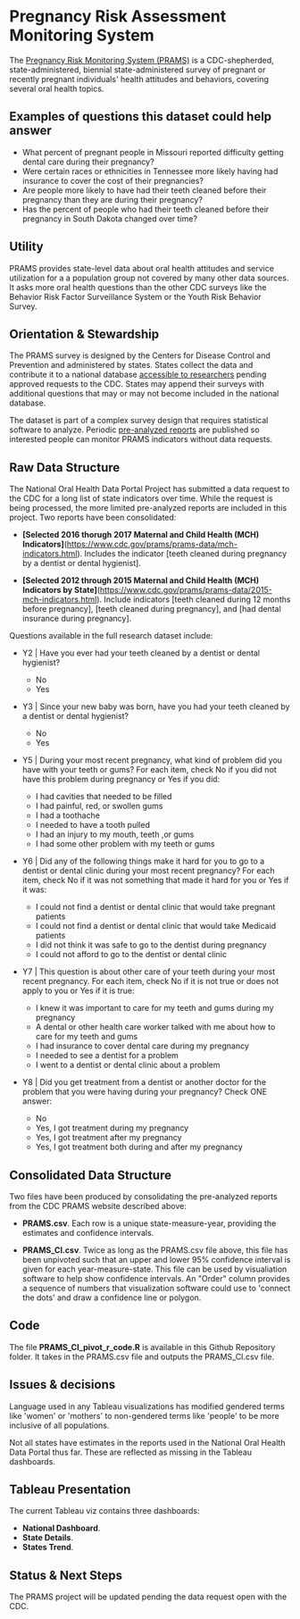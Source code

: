 # Pregnancy Risk Assessment Monitoring System

The [Pregnancy Risk Monitoring System (PRAMS)](https://www.cdc.gov/prams/index.htm) is a CDC-shepherded, state-administered, biennial state-administered survey of pregnant or recently pregnant individuals' health attitudes and behaviors, covering several oral health topics.

## Examples of questions this dataset could help answer

* What percent of pregnant people in Missouri reported difficulty getting dental care during their pregnancy?
* Were certain races or ethnicities in Tennessee more likely having had insurance to cover the cost of their pregnancies?
* Are people more likely to have had their teeth cleaned before their pregnancy than they are during their pregnancy?
* Has the percent of people who had their teeth cleaned before their pregnancy in South Dakota changed over time?

## Utility

PRAMS provides state-level data about oral health attitudes and service utilization for a a population group not covered by many other data sources. It asks more oral health questions than the other CDC surveys like the Behavior Risk Factor Surveillance System or the Youth Risk Behavior Survey.

## Orientation & Stewardship  

The PRAMS survey is designed by the Centers for Disease Control and Prevention and administered by states. States collect the data and contribute it to a national database [accessible to researchers](https://www.cdc.gov/prams/prams-data/researchers.htm) pending approved requests to the CDC. States may append their surveys with additional questions that may or may not become included in the national database. 

The dataset is part of a complex survey design that requires statistical software to analyze. Periodic [pre-analyzed reports](https://www.cdc.gov/prams/prams-data/mch-indicators.html) are published so interested people can monitor PRAMS indicators without data requests.

## Raw Data Structure
The National Oral Health Data Portal Project has submitted a data request to the CDC for a long list of state indicators over time. While the request is being processed, the more limited pre-analyzed reports are included in this project. Two reports have been consolidated:

* **[Selected 2016 thorugh 2017 Maternal and Child Health (MCH) Indicators]**(https://www.cdc.gov/prams/prams-data/mch-indicators.html). Includes the indicator [teeth cleaned during pregnancy by a dentist or dental hygienist].

* **[Selected 2012 through 2015 Maternal and Child Health (MCH) Indicators by State]**(https://www.cdc.gov/prams/prams-data/2015-mch-indicators.html). Include indicators [teeth cleaned during 12 months before pregnancy], [teeth cleaned during pregnancy], and [had dental insurance during pregnancy].


Questions available in the full research dataset include:
* Y2 | Have you ever had your teeth cleaned by a dentist or dental hygienist?
  * No
  * Yes

* Y3 | Since your new baby was born, have you had your teeth cleaned by a dentist or dental hygienist?
  * No
  * Yes

* Y5 | During your most recent pregnancy, what kind of problem did you have with your teeth or gums? For each item, check No if you did not have this problem during pregnancy or Yes if you did:
  * I had cavities that needed to be filled 
  * I had painful, red, or swollen gums
  * I had a toothache 
  * I needed to have a tooth pulled
  * I had an injury to my mouth, teeth ,or gums 
  * I had some other problem with my teeth or gums

* Y6 | Did any of the following things make it hard for you to go to a dentist or dental clinic during your most recent pregnancy?  For each item, check No if it was not something that made it hard for you or Yes if it was:
  * I could not find a dentist or dental clinic that would take pregnant patients
  * I could not find a dentist or dental clinic that would take Medicaid patients
  * I did not think it was safe to go to the dentist during pregnancy
  * I could not afford to go to the dentist or dental clinic
  
* Y7 | This question is about other care of your teeth during your most recent pregnancy. For each item, check No if it is not true or does not apply to you or Yes if it is true:
  * I knew it was important to care for my teeth and gums during my pregnancy
  * A dental or other health care worker talked with me about how to care for my teeth and gums 
  * I had insurance to cover dental care during my pregnancy
  * I needed to see a dentist for a problem 
  * I went to a dentist or dental clinic about a problem 
  
* Y8 | Did you get treatment from a dentist or another doctor for the problem that you were having during your pregnancy? Check ONE answer:
  * No
  * Yes, I got treatment during my pregnancy
  *  Yes, I got treatment after my pregnancy
  * Yes, I got treatment both during and after my pregnancy
  
## Consolidated Data Structure

Two files have been produced by consolidating the pre-analyzed reports from the CDC PRAMS website described above:

* **PRAMS.csv**. Each row is a unique state-measure-year, providing the estimates and confidence intervals.

* **PRAMS_CI.csv**. Twice as long as the PRAMS.csv file above, this file has been unpivoted such that an upper and lower 95% confidence interval is given for each year-measure-state. This file can be used by visualiation software to help show confidence intervals.  An "Order" column provides a sequence of numbers that visualization software could use to 'connect the dots' and draw a confidence line or polygon.

## Code

The file **PRAMS_CI_pivot_r_code.R** is available in this Github Repository folder. It takes in the PRAMS.csv file and outputs the PRAMS_CI.csv file.

## Issues & decisions

Language used in any Tableau visualizations has modified gendered terms like 'women' or 'mothers' to non-gendered terms like 'people' to be more inclusive of all populations.

Not all states have estimates in the reports used in the National Oral Health Data Portal thus far. These are reflected as missing in the Tableau dashboards. 

## Tableau Presentation

The current Tableau viz contains three dashboards:

* **National Dashboard**. 
* **State Details**. 
* **States Trend**. 

## Status & Next Steps

The PRAMS project will be updated pending the data request open with the CDC.

